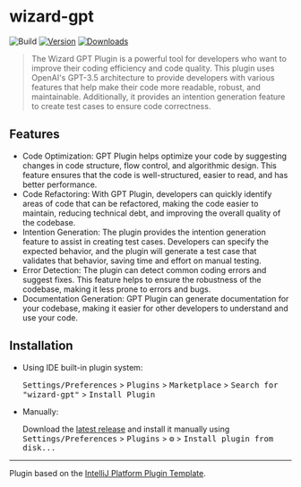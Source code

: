 # wizard-gpt

![Build](https://github.com/Icoder0/wizard-gpt/workflows/Build/badge.svg)
[![Version](https://img.shields.io/jetbrains/plugin/v/PLUGIN_ID.svg)](https://plugins.jetbrains.com/plugin/21683-wizard-gpt)
[![Downloads](https://img.shields.io/jetbrains/plugin/d/PLUGIN_ID.svg)](https://plugins.jetbrains.com/plugin/21683-wizard-gpt)

<!-- Plugin description -->

> The Wizard GPT Plugin is a powerful tool for developers who want to improve their coding efficiency and code quality. This plugin uses OpenAI's GPT-3.5 architecture to provide developers with various features that help make their code more readable, robust, and maintainable. Additionally, it provides an intention generation feature to create test cases to ensure code correctness.

## Features 
- Code Optimization: GPT Plugin helps optimize your code by suggesting changes in code structure, flow control, and algorithmic design. This feature ensures that the code is well-structured, easier to read, and has better performance.
- Code Refactoring: With GPT Plugin, developers can quickly identify areas of code that can be refactored, making the code easier to maintain, reducing technical debt, and improving the overall quality of the codebase.
- Intention Generation: The plugin provides the intention generation feature to assist in creating test cases. Developers can specify the expected behavior, and the plugin will generate a test case that validates that behavior, saving time and effort on manual testing.
- Error Detection: The plugin can detect common coding errors and suggest fixes. This feature helps to ensure the robustness of the codebase, making it less prone to errors and bugs.
- Documentation Generation: GPT Plugin can generate documentation for your codebase, making it easier for other developers to understand and use your code.

<!-- Plugin description end -->

## Installation

- Using IDE built-in plugin system:
  
  <kbd>Settings/Preferences</kbd> > <kbd>Plugins</kbd> > <kbd>Marketplace</kbd> > <kbd>Search for "wizard-gpt"</kbd> >
  <kbd>Install Plugin</kbd>
  
- Manually:

  Download the [latest release](https://github.com/BOFA1ex/wizard-gpt/releases/latest) and install it manually using
  <kbd>Settings/Preferences</kbd> > <kbd>Plugins</kbd> > <kbd>⚙️</kbd> > <kbd>Install plugin from disk...</kbd>


---
Plugin based on the [IntelliJ Platform Plugin Template][template].

[template]: https://github.com/JetBrains/intellij-platform-plugin-template
